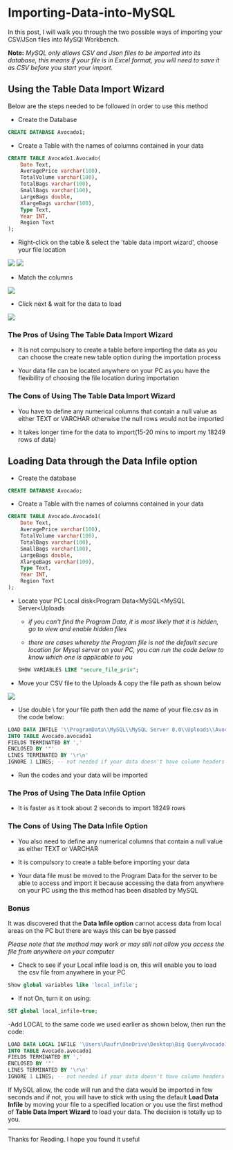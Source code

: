 # Importing-Data-into-MySQL
In this post, I will walk you through the two possible ways of importing your CSV/JSon files into MySQl Workbench.

**Note:** *MySQL only allows CSV and Json files to be imported into its database, this means if your file is in Excel format, you will need to save it as CSV before you start your import.*

##  Using the Table Data Import Wizard

Below are the steps needed to be followed in order to use this method

- Create the Database
``` sql
CREATE DATABASE Avocado1;
```
- Create a Table with the names of columns contained in your data
``` sql
CREATE TABLE Avocado1.Avocado(
    Date Text,
    AveragePrice varchar(100),
    TotalVolume varchar(100),
    TotalBags varchar(100),
    SmallBags varchar(100),
    LargeBags double,
    XlargeBags varchar(100),
    Type Text,
    Year INT,
    Region Text
);
```
- Right-click on the table & select the 'table data import wizard', choose your file location
 
![](file_location.PNG)   ![](destination.PNG)

- Match the columns

![](Matchcolumns.PNG)

- Click next & wait for the data to load

![](Importfinished.PNG)

### The Pros of Using The Table Data Import Wizard

- It is not compulsory to create a table before importing the data as you can choose the create new table option during the importation process
  
- Your data file can be located anywhere on your PC as you have the flexibility of choosing the file location during importation

### The Cons of Using The Table Data Import Wizard

- You have to define any numerical columns that contain a null value as either TEXT or VARCHAR otherwise the null rows would not be imported
  
- It takes longer time for the data to import(15-20 mins to import my 18249 rows of data)

## Loading Data through the Data Infile option

- Create the database
``` sql
CREATE DATABASE Avocado;
```
- Create a Table with the names of columns contained in your data
```sql
CREATE TABLE Avocado.Avocado1(
	Date Text,
    AveragePrice varchar(100),
    TotalVolume varchar(100),
    TotalBags varchar(100),
    SmallBags varchar(100),
    LargeBags double,
    XlargeBags varchar(100),
    Type Text,
    Year INT,
    Region Text
);
```

- Locate your PC Local disk<Program Data<MySQL<MySQL Server<Uploads

	- *if you can't find the Program Data, it is most likely that it is hidden, go to view and enable hidden files*
  
	- *there are cases whereby the Program file is not the default secure location for Mysql server on your PC, you can run the code below to know which one is 				applicable to you*
  
	 ```sql
	 SHOW VARIABLES LIKE "secure_file_priv";
	 ```
  
- Move your CSV file to the Uploads & copy the file path as shown below

![](FilePath.PNG)
 
- Use double \ for your file path then add the name of your file.csv as in the code below:

```sql
LOAD DATA INFILE '\\ProgramData\\MySQL\\MySQL Server 8.0\\Uploads\\Avocado1.csv'
INTO TABLE Avocado.avocado1
FIELDS TERMINATED BY ',' 
ENCLOSED BY '"'
LINES TERMINATED BY '\r\n'
IGNORE 1 LINES; -- not needed if your data doesn't have column headers
```

- Run the codes and your data will be imported

### The Pros of Using The Data Infile Option

- It is faster as it took about 2 seconds to import 18249 rows

### The Cons of Using The Data Infile Option
- You also need to define any numerical columns that contain a null value as either TEXT or VARCHAR
  
- It is compulsory to create a table before importing your data
  
- Your data file must be moved to the Program Data for the server to be able to access and import it because accessing the data from anywhere on your PC using the this method has been disabled by MySQL

### Bonus

It was discovered that the **Data Infile option** cannot access data from local areas on the PC but there are ways this can be bye passed

*Please note that the method may work or may still not allow you access the file from anywhere on your computer*

- Check to see if your Local infile load is on, this will enable you to load the csv file from anywhere in your PC
```sql
Show global variables like 'local_infile';
```

- If not On, turn it on using:
```sql
SET global local_infile=true;
```

-Add LOCAL to the same code we used earlier as shown below, then run the code:
```sql
LOAD DATA LOCAL INFILE '\Users\Raufr\OneDrive\Desktop\Big QueryAvocado1.csv' 		-- notice we added Local to this line and used a file path from our PC 
INTO TABLE Avocado.avocado1
FIELDS TERMINATED BY ',' 
ENCLOSED BY '"'
LINES TERMINATED BY '\r\n'
IGNORE 1 LINES; -- not needed if your data doesn't have column headers
```

If MySQL allow, the code will run and the data would be imported in few seconds and if not, you will have to stick with using the default **Load Data Infile** by moving your file to a specified location or you use the first method of **Table Data Import Wizard** to load your data. The decision is totally up to you.

***
Thanks for Reading. I hope you found it useful
